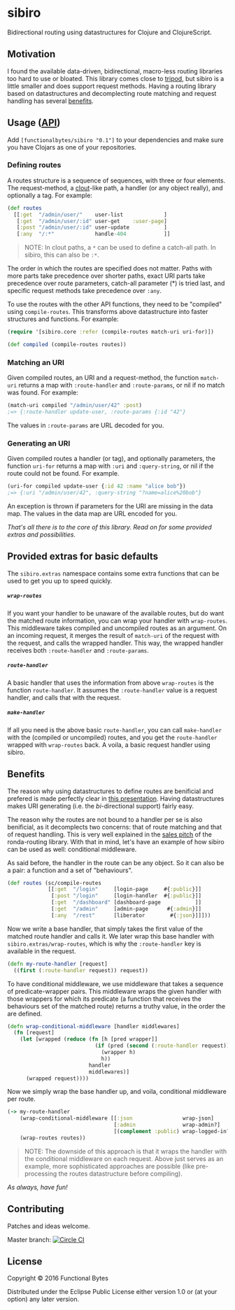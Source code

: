 # sibiro

Bidirectional routing using datastructures for Clojure and ClojureScript.

## Motivation

I found the available data-driven, bidirectional, macro-less routing libraries too hard to use or bloated.
This library comes close to [tripod](https://github.com/frankiesardo/tripod), but sibiro is a little smaller and does support request methods.
Having a routing library based on datastructures and decomplecting route matching and request handling has several [benefits](#benefits).

## Usage ([API](#coming-soon))

Add `[functionalbytes/sibiro "0.1"]` to your dependencies and make sure you have Clojars as one of your repositories.

### Defining routes

A routes structure is a sequence of sequences, with three or four elements.
The request-method, a [clout](https://github.com/weavejester/clout)-like path, a handler (or any object really), and optionally a tag.
For example:

```clj
(def routes
  [[:get  "/admin/user/"    user-list             ]
   [:get  "/admin/user/:id" user-get    :user-page]
   [:post "/admin/user/:id" user-update           ]
   [:any  "/:*"             handle-404            ]]
```

> NOTE: In clout paths, a `*` can be used to define a catch-all path. In sibiro, this can also be `:*`.

The order in which the routes are specified does not matter.
Paths with more parts take precedence over shorter paths, exact URI parts take precedence over route parameters, catch-all parameter (*) is tried last, and specific request methods take precedence over `:any`.

To use the routes with the other API functions, they need to be "compiled" using `compile-routes`.
This transforms above datastructure into faster structures and functions.
For example:

```clj
(require '[sibiro.core :refer (compile-routes match-uri uri-for)])

(def compiled (compile-routes routes))
```

### Matching an URI

Given compiled routes, an URI and a request-method, the function `match-uri` returns a map with `:route-handler` and `:route-params`, or nil if no match was found.
For example:

```clj
(match-uri compiled "/admin/user/42" :post)
;=> {:route-handler update-user, :route-params {:id "42"}
```

The values in `:route-params` are URL decoded for you.

### Generating an URI

Given compiled routes a handler (or tag), and optionally parameters, the function `uri-for` returns a map with `:uri` and `:query-string`, or nil if the route could not be found.
For example.

```clj
(uri-for compiled update-user {:id 42 :name "alice bob"})
;=> {:uri "/admin/user/42", :query-string "?name=alice%20bob"}
```

An exception is thrown if parameters for the URI are missing in the data map.
The values in the data map are URL encoded for you.

_That's all there is to the core of this library. Read on for some provided extras and possibilities._

## Provided extras for basic defaults

The `sibiro.extras` namespace contains some extra functions that can be used to get you up to speed quickly.

##### `wrap-routes`

If you want your handler to be unaware of the available routes, but do want the matched route information, you can wrap your handler with `wrap-routes`.
This middleware takes compiled and uncompiled routes as an argument.
On an incoming request, it merges the result of `match-uri` of the request with the request, and calls the wrapped handler.
This way, the wrapped handler receives both `:route-handler` and `:route-params`.

##### `route-handler`

A basic handler that uses the information from above `wrap-routes` is the function `route-handler`.
It assumes the `:route-handler` value is a request handler, and calls that with the request.

##### `make-handler`

If all you need is the above basic `route-handler`, you can call `make-handler` with the (compiled or uncompiled) routes, and you get the `route-handler` wrapped with `wrap-routes` back.
A voila, a basic request handler using sibiro.

## Benefits

The reason why using datastructures to define routes are benificial and prefered is made perfectly clear in [this presentation](https://www.youtube.com/watch?v=3oQTSP4FngY).
Having datastructures makes URI generating (i.e. the _bi_-directional support) fairly easy.

The reason why the routes are not bound to a handler per se is also benificial, as it decomplects two concerns: that of route matching and that of request handling.
This is very well explained in the [sales pitch](https://github.com/xsc/ronda-routing#official-sales-pitch) of the ronda-routing library.
With that in mind, let's have an example of how sibiro can be used as well: conditional middleware.

As said before, the handler in the route can be any object.
So it can also be a pair: a function and a set of "behaviours".

```clj
(def routes (sc/compile-routes
             [[:get  "/login"     [login-page     #{:public}]]
              [:post "/login"     [login-handler  #{:public}]]
              [:get  "/dashboard" [dashboard-page           ]]
              [:get  "/admin"     [admin-page      #{:admin}]]
              [:any  "/rest"      [liberator        #{:json}]]]))
```

Now we write a base handler, that simply takes the first value of the matched route handler and calls it.
We later wrap this base handler with `sibiro.extras/wrap-routes`, which is why the `:route-handler` key is available in the request.

```clj
(defn my-route-handler [request]
  ((first (:route-handler request)) request))
```

To have conditional middleware, we use middleware that takes a sequence of predicate-wrapper pairs.
This middleware wraps the given handler with those wrappers for which its predicate (a function that receives the behaviours set of the matched route) returns a truthy value, in the order the are defined.

```clj
(defn wrap-conditional-middleware [handler middlewares]
  (fn [request]
    (let [wrapped (reduce (fn [h [pred wrapper]]
                            (if (pred (second (:route-handler request)))
                              (wrapper h)
                              h))
                          handler
                          middlewares)]
      (wrapped request))))
```

Now we simply wrap the base handler up, and voila, conditional middleware per route.

```clj
(-> my-route-handler
    (wrap-conditional-middleware [[:json                wrap-json]
                                  [:admin               wrap-admin?]
                                  [(complement :public) wrap-logged-in?]])
    (wrap-routes routes))
```

> NOTE: The downside of this approach is that it wraps the handler with the conditional middleware on each request.
> Above just serves as an example, more sophisticated approaches are possible (like pre-processing the routes datastructure before compiling).

_As always, have fun!_

## Contributing

Patches and ideas welcome.

Master branch: [![Circle CI](https://circleci.com/gh/aroemers/sibiro/tree/master.svg?style=svg&circle-token=8a32ad3de9f753d371e8f464031f6f128d465469)](https://circleci.com/gh/aroemers/sibiro/tree/master)

## License

Copyright © 2016 Functional Bytes

Distributed under the Eclipse Public License either version 1.0 or (at
your option) any later version.
